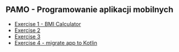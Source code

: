 ## PAMO - Programowanie aplikacji mobilnych
* [Exercise 1 - BMI Calculator](https://github.com/MSochals/PAMO/tree/main/LAB1)
* [Exercise 2](https://github.com/MSochals/PAMO/tree/main/LAB2)
* [Exercise 3](https://github.com/MSochals/PAMO/tree/main/LAB3)
* [Exercise 4 - migrate app to Kotlin](https://github.com/MSochals/PAMO/tree/main/LAB4)